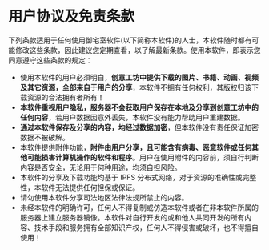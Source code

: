 # **用户协议及免责条款**

下列条款适用于任何使用御宅室软件(以下简称本软件)的人士，本软件随时都有可能修改这些条款，因此建议您定期查看，以了解最新条款。使用本软件，即表示您同意遵守这些条款的规定：

- 使用本软件的用户必须明白，**创意工坊中提供下载的图片、书籍、动画、视频及其它资源，全部来自于用户的分享**，本软件不拥有任何权利，其版权归该下载资源的合法拥有者所有！
- **本软件重视用户隐私，服务器不会获取用户保存在本地及分享到创意工坊中的任何内容**，若用户数据因意外丢失，本软件没有能力帮助用户重建数据。
- **通过本软件保存及分享的内容，均经过数据加密**，但本软件没有责任保证加密数据不被破解。
- 本软件提供附件功能，**附件由用户分享，且可能含有病毒、恶意软件或任何其他可能损害计算机操作的软件和程序**。用户在使用附件的内容前，须自行判断内容是否安全，无论用于何种用途，均须自担风险。
- 本软件的分享及下载功能均基于 IPFS 分布式网络，对于资源的准确性或完整性，本软件无法提供任何担保或保证。
- 请勿使用本软件分享司法地区法律法规所禁止的内容。
- 未经本软件的明确许可，任何人不得复制或仿造本软件或者在非本软件所属的服务器上建立服务器镜像。本软件对自行开发的或和他人共同开发的所有内容、技术手段和服务拥有全部知识产权，任何人不得侵害或破坏，也不得擅自使用！
